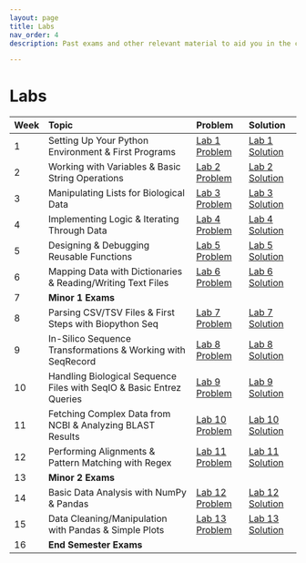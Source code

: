 ```yaml
---
layout: page
title: Labs
nav_order: 4
description: Past exams and other relevant material to aid you in the course.

---
```


# Labs

| Week | Topic | Problem | Solution |
| :--- | :---- | :------ | :------- |
| 1 | Setting Up Your Python Environment & First Programs | [Lab 1 Problem](lab/lab01_problem) | [Lab 1 Solution](lab/lab01_solution) |
| 2 | Working with Variables & Basic String Operations | [Lab 2 Problem](../lab/lab02_problem) | [Lab 2 Solution](lab/lab02_solution) |
| 3 | Manipulating Lists for Biological Data | [Lab 3 Problem](lab/lab03_problem) | [Lab 3 Solution](lab/lab03_solution) |
| 4 | Implementing Logic & Iterating Through Data | [Lab 4 Problem](lab/lab04_problem) | [Lab 4 Solution](lab/lab04_solution) |
| 5 | Designing & Debugging Reusable Functions | [Lab 5 Problem](lab/lab05_problem) | [Lab 5 Solution](lab/lab05_solution) |
| 6 | Mapping Data with Dictionaries & Reading/Writing Text Files | [Lab 6 Problem](lab/lab06_problem) | [Lab 6 Solution](lab/lab06_solution) |
| 7 | **Minor 1 Exams** | | |
| 8 | Parsing CSV/TSV Files & First Steps with Biopython Seq | [Lab 7 Problem](lab/lab07_problem) | [Lab 7 Solution](lab/lab07_solution) |
| 9 | In-Silico Sequence Transformations & Working with SeqRecord | [Lab 8 Problem](lab/lab08_problem) | [Lab 8 Solution](lab/lab08_solution) |
| 10 | Handling Biological Sequence Files with SeqIO & Basic Entrez Queries | [Lab 9 Problem](lab/lab09_problem) | [Lab 9 Solution](lab/lab09_solution) |
| 11 | Fetching Complex Data from NCBI & Analyzing BLAST Results | [Lab 10 Problem](lab/lab10_problem) | [Lab 10 Solution](lab/lab10_solution) |
| 12 | Performing Alignments & Pattern Matching with Regex | [Lab 11 Problem](lab/lab11_problem) | [Lab 11 Solution](lab/lab11_solution) |
| 13 | **Minor 2 Exams** | | |
| 14 | Basic Data Analysis with NumPy & Pandas | [Lab 12 Problem](lab/lab12_problem) | [Lab 12 Solution](lab/lab12_solution) |
| 15 | Data Cleaning/Manipulation with Pandas & Simple Plots | [Lab 13 Problem](lab/lab13_problem) | [Lab 13 Solution](lab/lab13_solution) |
| 16 | **End Semester Exams** | | |